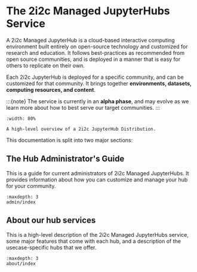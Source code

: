 # The 2i2c Managed JupyterHubs Service

A 2i2c Managed JupyterHub is a cloud-based interactive computing environment built entirely on open-source technology and customized for research and education.
It follows best-practices as recommended from open source communities, and is deployed in a manner that is easy for others to replicate on their own.

Each 2i2c JupyterHub is deployed for a specific community, and can be customized for that community.
It brings together **environments, datasets, computing resources, and content**.

:::{note}
The service is currently in an **alpha phase**, and may evolve as we learn more about how to best serve our target communities.
:::

```{figure} https://drive.google.com/uc?export=download&id=1vL8ekAtUQ4TEik4-oWIn36VAOITdlmpR
:width: 80%

A high-level overview of a 2i2c JupyterHub Distribution.
```

This documentation is split into two major sections:

## The Hub Administrator's Guide

This is a guide for current administrators of 2i2c Managed JupyterHubs.
It provides information about how you can customize and manage your hub for your community.

```{toctree}
:maxdepth: 3
admin/index
```

## About our hub services

This is a high-level description of the 2i2c Managed JupyterHubs service, some major features that come with each hub, and a description of the usecase-specific hubs that we offer.

```{toctree}
:maxdepth: 3
about/index
```